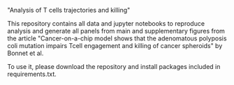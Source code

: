 "Analysis of T cells trajectories and killing" 

This repository contains all data and jupyter notebooks to reproduce analysis and generate all panels from main and supplementary figures from the article "Cancer-on-a-chip model shows that the adenomatous polyposis coli mutation impairs Tcell engagement and killing of cancer spheroids" by Bonnet et al.

To use it, please download the repository and install packages included in requirements.txt.
